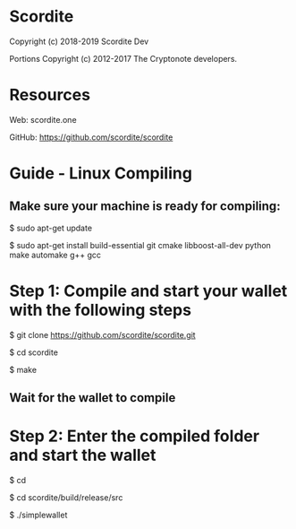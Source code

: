 # Scordite

Copyright (c) 2018-2019 Scordite Dev

Portions Copyright (c) 2012-2017 The Cryptonote developers.

# Resources

Web: scordite.one

GitHub: https://github.com/scordite/scordite

# Guide - Linux Compiling


## Make sure your machine is ready for compiling:


$ sudo apt-get update

$ sudo apt-get install build-essential git cmake libboost-all-dev python make automake g++ gcc




# Step 1: Compile and start your wallet with the following steps

$ git clone https://github.com/scordite/scordite.git  
                                                                 
$ cd scordite                                                                                         

$ make                                                


## Wait for the wallet to compile


# Step 2: Enter the compiled folder and start the wallet

$ cd

$ cd scordite/build/release/src

$ ./simplewallet
